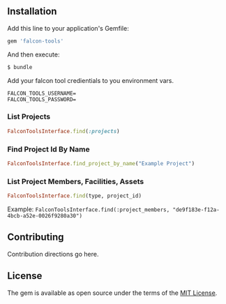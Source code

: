 ## Installation
Add this line to your application's Gemfile:

```ruby
gem 'falcon-tools'
```

And then execute:
```bash
$ bundle
```

Add your falcon tool credientials to you environment vars.
```
FALCON_TOOLS_USERNAME=
FALCON_TOOLS_PASSWORD=
```

### List Projects
```ruby
FalconToolsInterface.find(:projects)
```

### Find Project Id By Name
```ruby
FalconToolsInterface.find_project_by_name("Example Project")
```

### List Project Members, Facilities, Assets
```ruby
FalconToolsInterface.find(type, project_id)
```
Example: `FalconToolsInterface.find(:project_members, "de9f183e-f12a-4bcb-a52e-0026f9280a30")`

## Contributing
Contribution directions go here.

## License
The gem is available as open source under the terms of the [MIT License](https://opensource.org/licenses/MIT).
